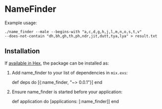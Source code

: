 # NameFinder

Example usage:

```
./name_finder --male --begins-with "a,c,d,g,h,j,l,m,n,o,s,t,v"
--does-not-contain "dh,bh,gh,th,ph,ndr,jit,dutt,tya,lya" > result.txt
```

## Installation

If [available in Hex](https://hex.pm/docs/publish), the package can be installed as:

  1. Add name_finder to your list of dependencies in `mix.exs`:

        def deps do
          [{:name_finder, "~> 0.0.1"}]
        end

  2. Ensure name_finder is started before your application:

        def application do
          [applications: [:name_finder]]
        end

